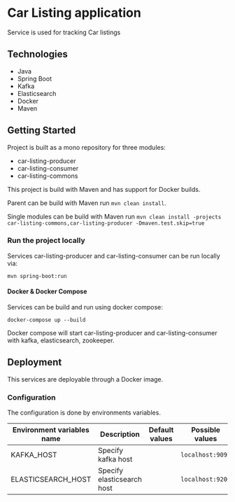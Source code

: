 # Car Listing application

Service is used for tracking Car listings

## Technologies
- Java
- Spring Boot
- Kafka
- Elasticsearch 
- Docker
- Maven

## Getting Started
Project is built as a mono repository for three modules:

- car-listing-producer
- car-listing-consumer
- car-listing-commons

This project is build with Maven and has support for Docker builds.

Parent can be build with Maven run `mvn clean install`.

Single modules can be build with Maven run `mvn clean install -projects car-listing-commons,car-listing-producer -Dmaven.test.skip=true`

### Run the project locally
Services car-listing-producer and car-listing-consumer can be run locally via:
```shell
mvn spring-boot:run
```

#### Docker & Docker Compose
Services can be build and run using docker compose:
```shell
docker-compose up --build
```
Docker compose will start car-listing-producer and car-listing-consumer with kafka, elasticsearch, zookeeper.

## Deployment
This services are deployable through a Docker image.

### Configuration

The configuration is done by environments variables.


| Environment variables name | Description                 | Default values | Possible values |  
|----------------------------|-----------------------------|----------------|-----------------|
| KAFKA_HOST                 | Specify kafka host          |                | `localhost:9092` | 
| ELASTICSEARCH_HOST         | Specify elasticsearch host  |                | `localhost:9200` |

